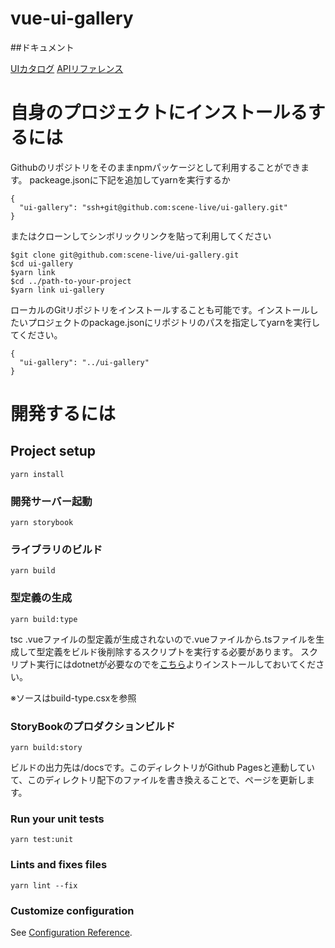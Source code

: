 # vue-ui-gallery

##ドキュメント

[UIカタログ](https://scene-live.github.io/ui-gallery/storybook)
[APIリファレンス](https://scene-live.github.io/ui-gallery/docs)

# 自身のプロジェクトにインストールるするには
Githubのリポジトリをそのままnpmパッケージとして利用することができます。
packeage.jsonに下記を追加してyarnを実行するか
```
{
  "ui-gallery": "ssh+git@github.com:scene-live/ui-gallery.git"
}
```
またはクローンしてシンボリックリンクを貼って利用してください
```
$git clone git@github.com:scene-live/ui-gallery.git
$cd ui-gallery
$yarn link
$cd ../path-to-your-project
$yarn link ui-gallery
```

ローカルのGitリポジトリをインストールすることも可能です。インストールしたいプロジェクトのpackage.jsonにリポジトリのパスを指定してyarnを実行してください。
```
{
  "ui-gallery": "../ui-gallery"
}
```

# 開発するには
## Project setup
```
yarn install
```

### 開発サーバー起動
```
yarn storybook
```

### ライブラリのビルド
```
yarn build
```

### 型定義の生成
```
yarn build:type
```
tsc .vueファイルの型定義が生成されないので.vueファイルから.tsファイルを生成して型定義をビルド後削除するスクリプトを実行する必要があります。
スクリプト実行にはdotnetが必要なのでを[こちら](https://dotnet.microsoft.com/download)よりインストールしておいてください。

※ソースはbuild-type.csxを参照

### StoryBookのプロダクションビルド

```
yarn build:story
```

ビルドの出力先は/docsです。このディレクトリがGithub Pagesと連動していて、このディレクトリ配下のファイルを書き換えることで、ページを更新します。


### Run your unit tests
```
yarn test:unit
```

### Lints and fixes files
```
yarn lint --fix
```

### Customize configuration
See [Configuration Reference](https://cli.vuejs.org/config/).
